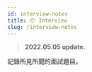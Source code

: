 ```yaml
---
id: interview-notes
title: 📦 Interview
slug: /interview-notes
---
```


> **2022.05.05 update.**

記錄所見所聞的面試題目。
